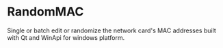 # RandomMAC
Single or batch edit or randomize the network card's MAC addresses built with Qt and WinApi for windows platform.
